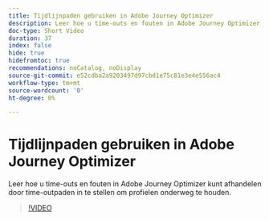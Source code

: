 ```yaml
---
title: Tijdlijnpaden gebruiken in Adobe Journey Optimizer
description: Leer hoe u time-outs en fouten in Adobe Journey Optimizer kunt afhandelen door time-outpaden in te stellen om profielen onderweg te houden.
doc-type: Short Video
duration: 37
index: false
hide: true
hidefromtoc: true
recommendations: noCatalog, noDisplay
source-git-commit: e52cdba2a9203497d97cbd1e75c81e3e4e556ac4
workflow-type: tm+mt
source-wordcount: '0'
ht-degree: 0%

---
```



# Tijdlijnpaden gebruiken in Adobe Journey Optimizer

Leer hoe u time-outs en fouten in Adobe Journey Optimizer kunt afhandelen door time-outpaden in te stellen om profielen onderweg te houden.

<!-- 62_S522_3442522_36_using-timeout-paths-in-adobe-journey-optimizer -->
>[!VIDEO](https://video.tv.adobe.com/v/3458213/?learn=on&enablevpops=true)
